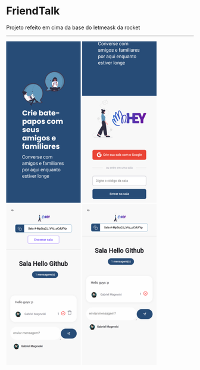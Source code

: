 <h1>FriendTalk</h1>
Projeto refeito em cima da base do letmeask da rocket
<hr />
<div>
  <img width="200px"  src="https://github.com/gabrielmagevski/FriendTalk/blob/main/public/readme/home.png" alt="image1">
   <img width="200px"  src="https://github.com/gabrielmagevski/FriendTalk/blob/main/public/readme/home 2.png" alt="image2">
  <img width="200px"  src="https://github.com/gabrielmagevski/FriendTalk/blob/main/public/readme/localhost_3000_(iPhone%20X)%20(1).png" alt="image3">
  <img width="200px"  src="https://github.com/gabrielmagevski/FriendTalk/blob/main/public/readme/localhost_3000_(iPhone%20X)%20(2).png" alt="image4">
</div>
